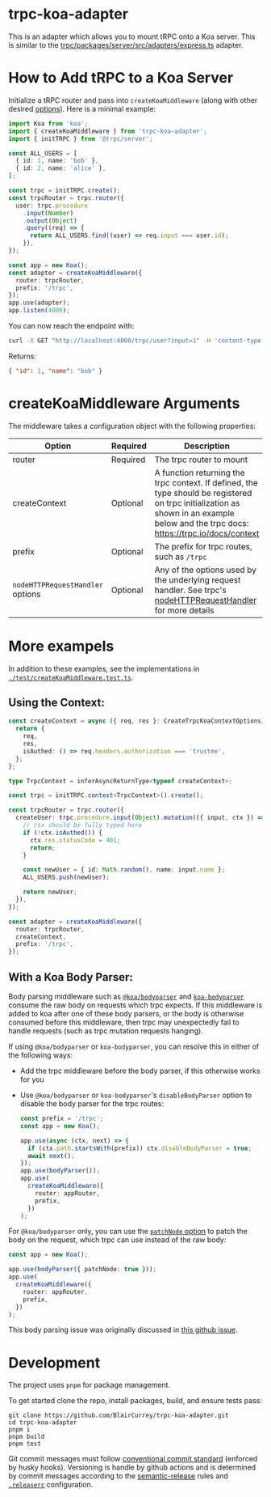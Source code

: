 # trpc-koa-adapter

This is an adapter which allows you to mount tRPC onto a Koa server. This is similar to the [trpc/packages/server/src/adapters/express.ts](https://github.com/trpc/trpc/blob/next/packages/server/src/adapters/express.ts) adapter.

# How to Add tRPC to a Koa Server

Initialize a tRPC router and pass into `createKoaMiddleware` (along with other desired [options](#arguments)). Here is a minimal example:

```ts
import Koa from 'koa';
import { createKoaMiddleware } from 'trpc-koa-adapter';
import { initTRPC } from '@trpc/server';

const ALL_USERS = [
  { id: 1, name: 'bob' },
  { id: 2, name: 'alice' },
];

const trpc = initTRPC.create();
const trpcRouter = trpc.router({
  user: trpc.procedure
    .input(Number)
    .output(Object)
    .query((req) => {
      return ALL_USERS.find((user) => req.input === user.id);
    }),
});

const app = new Koa();
const adapter = createKoaMiddleware({
  router: trpcRouter,
  prefix: '/trpc',
});
app.use(adapter);
app.listen(4000);
```

You can now reach the endpoint with:

```sh
curl -X GET "http://localhost:4000/trpc/user?input=1" -H 'content-type: application/json'
```

Returns:

```json
{ "id": 1, "name": "bob" }
```

# createKoaMiddleware Arguments <a name="arguments"></a>

The middleware takes a configuration object with the following properties:

| Option                           | Required | Description                                                                                                                                                                                                              |
| -------------------------------- | -------- | ------------------------------------------------------------------------------------------------------------------------------------------------------------------------------------------------------------------------ |
| router                           | Required | The trpc router to mount                                                                                                                                                                                                 |
| createContext                    | Optional | A function returning the trpc context. If defined, the type should be registered on trpc initialization as shown in an example below and the trpc docs: https://trpc.io/docs/context                                     |
| prefix                           | Optional | The prefix for trpc routes, such as `/trpc`                                                                                                                                                                              |
| `nodeHTTPRequestHandler` options | Optional | Any of the options used by the underlying request handler. See trpc's [nodeHTTPRequestHandler](https://github.com/trpc/trpc/blob/next/packages/server/src/adapters/node-http/nodeHTTPRequestHandler.ts) for more details |

# More exampels

In addition to these examples, see the implementations in [`./test/createKoaMiddleware.test.ts`](https://github.com/BlairCurrey/trpc-koa-adapter/blob/master/test/createKoaMiddleware.test.ts).

## Using the Context:

```ts
const createContext = async ({ req, res }: CreateTrpcKoaContextOptions) => {
  return {
    req,
    res,
    isAuthed: () => req.headers.authorization === 'trustme',
  };
};

type TrpcContext = inferAsyncReturnType<typeof createContext>;

const trpc = initTRPC.context<TrpcContext>().create();

const trpcRouter = trpc.router({
  createUser: trpc.procedure.input(Object).mutation(({ input, ctx }) => {
    // ctx should be fully typed here
    if (!ctx.isAuthed()) {
      ctx.res.statusCode = 401;
      return;
    }

    const newUser = { id: Math.random(), name: input.name };
    ALL_USERS.push(newUser);

    return newUser;
  }),
});

const adapter = createKoaMiddleware({
  router: trpcRouter,
  createContext,
  prefix: '/trpc',
});
```

## With a Koa Body Parser:

Body parsing middleware such as [`@koa/bodyparser`](https://github.com/koajs/bodyparser) and [`koa-bodyparser`](https://www.npmjs.com/package/koa-bodyparser) consume the raw body on requests which trpc expects. If this middleware is added to koa after one of these body parsers, or the body is otherwise consumed before this middleware, then trpc may unexpectedly fail to handle requests (such as trpc mutation requests hanging).

If using `@koa/bodyparser` or `koa-bodyparser`, you can resolve this in either of the following ways:

- Add the trpc middleware before the body parser, if this otherwise works for you
- Use `@koa/bodyparser` or `koa-bodyparser`'s `disableBodyParser` option to disable the body parser for the trpc routes:

  ```ts
  const prefix = '/trpc';
  const app = new Koa();

  app.use(async (ctx, next) => {
    if (ctx.path.startsWith(prefix)) ctx.disableBodyParser = true;
    await next();
  });
  app.use(bodyParser());
  app.use(
    createKoaMiddleware({
      router: appRouter,
      prefix,
    })
  );
  ```

For `@koa/bodyparser` only, you can use the [`patchNode` option](https://github.com/koajs/bodyparser?tab=readme-ov-file#options) to patch the body on the request, which trpc can use instead of the raw body:

```ts
const app = new Koa();

app.use(bodyParser({ patchNode: true }));
app.use(
  createKoaMiddleware({
    router: appRouter,
    prefix,
  })
);
```

This body parsing issue was originally discussed in [this github issue](https://github.com/BlairCurrey/trpc-koa-adapter/issues/24).

# Development

The project uses `pnpm` for package management.

To get started clone the repo, install packages, build, and ensure tests pass:

    git clone https://github.com/BlairCurrey/trpc-koa-adapter.git
    cd trpc-koa-adapter
    pnpm i
    pnpm build
    pnpm test

Git commit messages must follow [conventional commit standard](https://github.com/conventional-changelog/commitlint/tree/master/%40commitlint/config-conventional) (enforced by husky hooks). Versioning is handle by github actions and is determined by commit messages according to the [semantic-release](https://github.com/semantic-release/semantic-release#commit-message-format) rules and [`.releaserc`](.releaserc) configuration.
